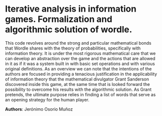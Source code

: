 # Iterative analysis in information games. Formalization and algorithmic solution of wordle.

This code revolves around the strong and particular mathematical bonds that Wordle shares
with the theory of probabilities, specifically with information theory. It is under the most
rigorous mathematical care that we can develop an abstraction over the game and the actions
that are allowed in it as if it was a system built in with basic set operations and with
various original definitions. As an overview we can note that the intentions of the authors
are focused in providing a tenacious justification in the applicability of information theory
that the mathematical divulgator Grant Sanderson discovered inside this game, at the same
time that is looked forward the possibility to overcome his results with the algorithmic solution.
As Grant pretends, the ultimate purpose relies in finding a list of words that serve as
an opening strategy for the human player.

__Authors__: Jerónimo Osorio Muñoz
